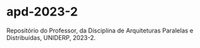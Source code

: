 # apd-2023-2
Repositório do Professor, da Disciplina de Arquiteturas Paralelas e Distribuídas, UNIDERP, 2023-2.
